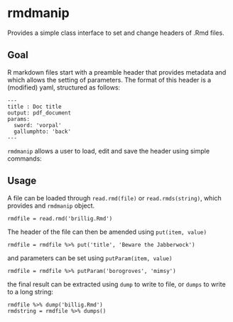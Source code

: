 # rmdmanip

Provides a simple class interface to set and change headers of .Rmd files. 

## Goal

R markdown files start with a preamble header that provides metadata and which allows the setting of parameters. The format of this header is a (modified) yaml, structured as follows:

```
---
title : Doc title
output: pdf_document
params:
  sword: 'vorpal'
  gallumphto: 'back'
---
```

`rmdmanip` allows a user to load, edit and save the header using simple commands:

## Usage

A file can be loaded through `read.rmd(file)` or `read.rmds(string)`, which provides and `rmdmanip` object. 

```
rmdfile = read.rmd('brillig.Rmd')
```

The header of the file can then be amended using `put(item, value)`

```
rmdfile = rmdfile %>% put('title', 'Beware the Jabberwock')
```

and parameters can be set using `putParam(item, value)`

```
rmdfile = rmdfile %>% putParam('borogroves', 'mimsy')
```

the final result can be extracted using `dump` to write to file, or `dumps` to write to a long string:

```
rmdfile %>% dump('billig.Rmd')
rmdstring = rmdfile %>% dumps()
```


